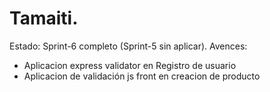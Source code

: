 # Tamaiti.
Estado: Sprint-6 completo (Sprint-5 sin aplicar).
Avences:
- Aplicacion express validator en Registro de usuario
- Aplicacion de validación js front en creacion de producto
